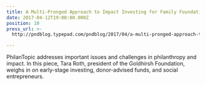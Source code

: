 ```yaml
---
title: A Multi-Pronged Approach to Impact Investing for Family Foundations
date: 2017-04-12T19:00:00.000Z
position: 10
press_url: >-
  http://pndblog.typepad.com/pndblog/2017/04/a-multi-pronged-approach-to-impact-investing-for-family-foundations.html?

---
```




PhilanTopic addresses important issues and challenges in philanthropy and impact. In this piece, Tara Roth, president of the Goldhirsh Foundation, weighs in on early-stage investing, donor-advised funds, and social entrepreneurs.

